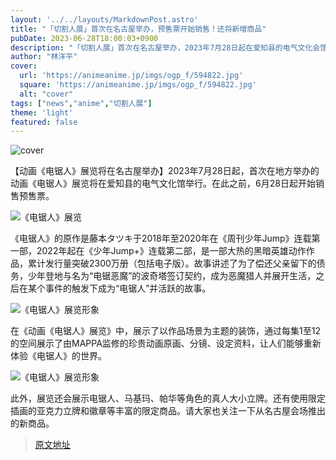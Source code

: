 ```yaml
---
layout: '../../layouts/MarkdownPost.astro'
title: "「切割人展」首次在名古屋举办，预售票开始销售！还将新增商品"
pubDate: 2023-06-28T18:00:03+0900
description: "「切割人展」首次在名古屋举办，2023年7月28日起在爱知县的电气文化会馆举行。在此之前，预售票于6月28日开始销售。"
author: "林洋平"
cover:
  url: 'https://animeanime.jp/imgs/ogp_f/594822.jpg'
  square: 'https://animeanime.jp/imgs/ogp_f/594822.jpg'
  alt: "cover"
tags: ["news","anime","切割人展"]
theme: 'light'
featured: false
---
```


![cover](https://animeanime.jp/imgs/ogp_f/594822.jpg)

【动画《电锯人》展览将在名古屋举办】2023年7月28日起，首次在地方举办的动画《电锯人》展览将在爱知县的电气文化馆举行。在此之前，6月28日起开始销售预售票。

![《电锯人》展览](https://animeanime.jp/imgs/zoom/594826.jpg)

《电锯人》的原作是藤本タツキ于2018年至2020年在《周刊少年Jump》连载第一部，2022年起在《少年Jump+》连载第二部，是一部大热的黑暗英雄动作作品，累计发行量突破2300万册（包括电子版）。故事讲述了为了偿还父亲留下的债务，少年登地与名为“电锯恶魔”的波奇塔签订契约，成为恶魔猎人并展开生活，之后在某个事件的触发下成为“电锯人”并活跃的故事。

![《电锯人》展览形象](https://animeanime.jp/imgs/zoom/594823.jpg)

在《动画《电锯人》展览》中，展示了以作品场景为主题的装饰，通过每集1至12的空间展示了由MAPPA监修的珍贵动画原画、分镜、设定资料，让人们能够重新体验《电锯人》的世界。

![《电锯人》展览形象](https://animeanime.jp/imgs/zoom/594824.jpg)

此外，展览还会展示电锯人、马基玛、帕华等角色的真人大小立牌。还有使用限定插画的亚克力立牌和徽章等丰富的限定商品。请大家也关注一下从名古屋会场推出的新商品。

>[原文地址](https://animeanime.jp/article/2023/06/28/78225.html)  